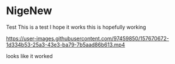 # NigeNew
Test
This is a test 
I hope it works
this is hopefully working

https://user-images.githubusercontent.com/97459850/157670672-1d334b53-25a3-43e3-ba79-7b5aad86b613.mp4

looks like it worked